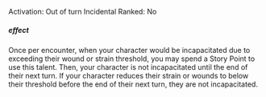 Activation: Out of turn Incidental
Ranked: No
##### effect
Once per encounter, when your character
would be incapacitated due to exceeding
their wound or strain threshold, you may
spend a Story Point to use this talent. Then,
your character is not incapacitated until the
end of their next turn. If your character
reduces their strain or wounds to below their
threshold before the end of their next turn,
they are not incapacitated.